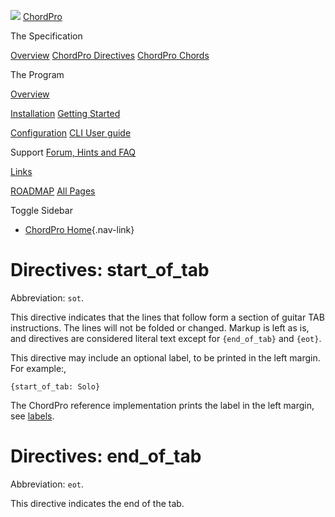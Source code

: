 ![](../images/chordpro-icon.png)
[ChordPro](https://www.chordpro.org/chordpro/home/)

The Specification

[Overview](https://www.chordpro.org/chordpro/chordpro-introduction/)
[ChordPro Directives](./chordpro-directives.md)
[ChordPro Chords](./chordpro-chords.md)


The Program

[Overview](https://www.chordpro.org/chordpro/chordpro-reference-implementation/)

[Installation](https://www.chordpro.org/chordpro/chordpro-installation/)
[Getting Started](https://www.chordpro.org/chordpro/chordpro-getting-started/)

[Configuration](https://www.chordpro.org/chordpro/chordpro-configuration/)
[CLI User guide](https://www.chordpro.org/chordpro/using-chordpro/)


Support
[Forum, Hints and FAQ](https://www.chordpro.org/chordpro/support/)

[Links](https://www.chordpro.org/chordpro/links/)

[ROADMAP](https://www.chordpro.org/chordpro/roadmap/)
[All Pages](https://www.chordpro.org/chordpro/allpages/)


Toggle Sidebar

-   [ChordPro Home](https://www.chordpro.org/chordpro/){.nav-link}

Directives: start\_of\_tab
==========================

Abbreviation: `sot`.

This directive indicates that the lines that follow form a section of
guitar TAB instructions. The lines will not be folded or changed. Markup
is left as is, and directives are considered literal text except for
`{end_of_tab}` and `{eot}`.

This directive may include an optional label, to be printed in the left
margin. For example:,

    {start_of_tab: Solo}

The ChordPro reference implementation prints the label in the left
margin, see
[labels](https://www.chordpro.org/chordpro/chordpro-configuration-pdf/#labels).

Directives: end\_of\_tab
========================

Abbreviation: `eot`.

This directive indicates the end of the tab.
